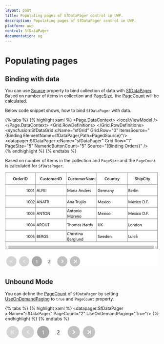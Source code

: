```yaml
---
layout: post
title: Populating pages of SfDataPager control in UWP.
description: Populating pages of SfDataPager control in UWP.
platform: uwp
control: SfDataPager
documentation: ug
---
```


# Populating pages

## Binding with data

You can use [Source](https://help.syncfusion.com/cr/cref_files/uwp/Syncfusion.SfGrid.UWP~Syncfusion.UI.Xaml.Controls.DataPager.SfDataPager~Source.html#) property to bind collection of data with [SfDataPager](https://help.syncfusion.com/cr/cref_files/uwp/Syncfusion.SfGrid.UWP~Syncfusion.UI.Xaml.Controls.DataPager.SfDataPager.html#). Based on number of items in collection and [PageSize](https://help.syncfusion.com/cr/cref_files/uwp/Syncfusion.SfGrid.UWP~Syncfusion.UI.Xaml.Controls.DataPager.SfDataPager~PageSize.html#), the [PageCount](https://help.syncfusion.com/cr/cref_files/uwp/Syncfusion.SfGrid.UWP~Syncfusion.UI.Xaml.Controls.DataPager.SfDataPager~PageCount.html#) will be calculated. 

Below code snippet shows, how to bind `SfDataPager` with data. 

{% tabs %}
{% highlight xaml %}
<Page>
    <Page.DataContext>
        <local:ViewModel />
    </Page.DataContext>
    <Grid>
        <Grid.RowDefinitions>
            <RowDefinition Height="300"/>
            <RowDefinition Height="*"/>
        </Grid.RowDefinitions>
        <syncfusion:SfDataGrid x:Name="sfGrid"
                                Grid.Row="0" 
                                ItemsSource="{Binding
                                ElementName=sfDataPager,Path=PagedSource}"/>
                                <datapager:SfDataPager x:Name="sfDataPager" 
                                                        Grid.Row="1" 
                                                        PageSize="5" 
                                                        NumericButtonCount="5"
                                                        Source="{Binding Orders}" />    
    </Grid>
</Page>
{% endhighlight %}
{% endtabs %}

Based on number of items in the collection and `PageSize` and the `PageCount` is calculated for `SfDataPager`.

![](Populating-Pages_images/Populating-Pages_img1.jpeg)

## Unbound Mode

You can define the [PageCount](https://help.syncfusion.com/cr/cref_files/uwp/Syncfusion.SfGrid.UWP~Syncfusion.UI.Xaml.Controls.DataPager.SfDataPager~PageCount.html#) of `SfDataPager` by setting [UseOnDemandPaging](https://help.syncfusion.com/cr/cref_files/uwp/Syncfusion.SfGrid.UWP~Syncfusion.UI.Xaml.Controls.DataPager.SfDataPager~UseOnDemandPagingProperty.html#) to `true` and `PageCount` property.

{% tabs %}
{% highlight xaml %}
<datapager:SfDataPager x:Name="sfDataPager" 
                         PageCount="2"
                         UseOnDemandPaging="True"/>
{% endhighlight %}
{% endtabs %}

![](Populating-Pages_images/Populating-Pages_img2.jpeg)